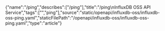 {"name":"/ping","describes":["/ping"],"title":"/ping\nInfluxDB OSS API Service","tags":["","ping"],"source":"static/openapi/influxdb-oss/influxdb-oss-ping.yaml","staticFilePath":"/openapi/influxdb-oss/influxdb-oss-ping.yaml","type":"article"}
